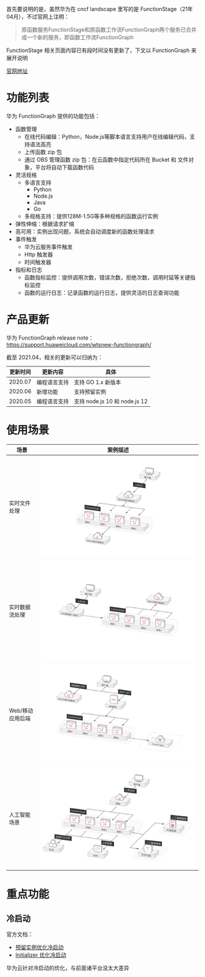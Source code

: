 首先要说明的是，虽然华为在 cncf landscape 里写的是 FunctionStage（21年04月），不过官网上注明：

> 原函数服务FunctionStage和原函数工作流FunctionGraph两个服务已合并成一个新的服务，即函数工作流FunctionGraph

FunctionStage 相关页面内容已有段时间没有更新了，下文以 FunctionGraph 来展开说明

[官网地址](https://www.huaweicloud.com/product/functiongraph.html)

# 功能列表

华为 FunctionGraph 提供的功能包括：

* 函数管理
	* 在线代码编辑：Python，Node.js等脚本语言支持用户在线编辑代码，支持语法高亮
	* 上传函数 zip 包
	* 通过 OBS 管理函数 zip 包：在云函数中指定代码所在 Bucket 和 文件对象，平台将自动下载函数代码
* 灵活规格
	* 多语言支持
		* Python
		* Node.js
		* Java
		* Go
	* 多规格支持：提供128M-1.5G等多种规格的函数运行实例
* 弹性伸缩：根据请求扩缩
* 高可用：实例出现问题，系统会自动调度新的函数处理请求
* 事件触发
	* 华为云服务事件触发
	* Http 触发器
	* 时间触发器
* 指标和日志
	* 函数指标监控：提供调用次数，错误次数，拒绝次数，调用时延等关键指标监控
	* 函数的运行日志：记录函数的运行日志，提供灵活的日志查询功能

# 产品更新

华为 FunctionGraph release note：https://support.huaweicloud.com/wtsnew-functiongraph/

截至 2021.04，相关的更新可以归纳为：

| 更新时间 | 更新内容 | 具体 |
|---------|--------|-----|
| 2020.07 | 编程语言支持 | 支持 GO 1.x 新版本 |
| 2020.06 | 新增功能 | 支持预留实例 |
| 2020.05 | 编程语言支持 | 支持 node.js 10 和 node.js 12 |

# 使用场景

| 场景 | 案例描述 |
|-----|--------|
| 实时文件处理 | ![user-case1](./user-case1.svg) |
| 实时数据流处理 | ![user-case2](./user-case2.svg) |
| Web/移动应用后端 | ![user-case3](./user-case3.svg) |
| 人工智能场景 | ![user-case4](./user-case4.svg) |

# 重点功能

## 冷启动

官方文档：

* [预留实例优化冷启动](https://support.huaweicloud.com/usermanual-functiongraph/functiongraph_01_0306.html)
* [Initializer 优化冷启动](https://support.huaweicloud.com/devg-functiongraph/functiongraph_02_0533.html)

华为云针对冷启动的优化，与前面诸平台没太大差异
